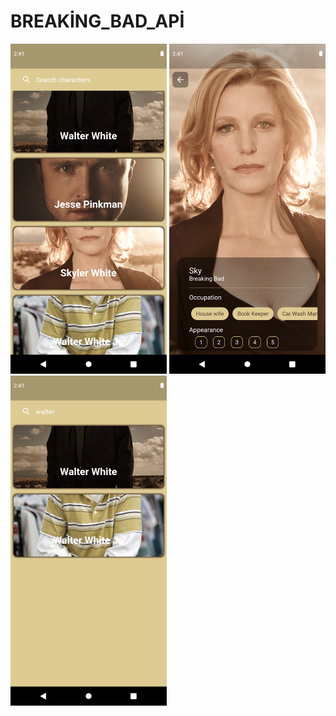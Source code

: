 # BREAKİNG_BAD_APİ

<img width="250" src="https://github.com/Senures/api_breaking_bad/blob/main/breaking-ss/Screenshot_1646929091.png"> <img width="250" src="https://github.com/Senures/api_breaking_bad/blob/main/breaking-ss/Screenshot_1646929063.png">  <img width="250" src="https://github.com/Senures/api_breaking_bad/blob/main/breaking-ss/Screenshot_1646929443.png">






